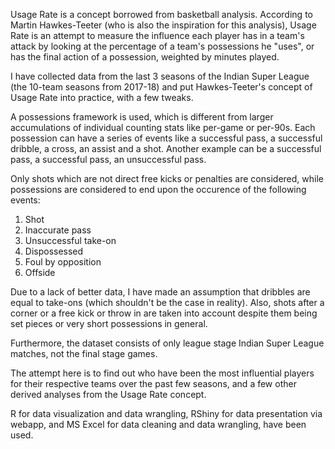 Usage Rate is a concept borrowed from basketball analysis. According to Martin Hawkes-Teeter (who is also the inspiration for this analysis), Usage Rate is an attempt to measure the influence each player has in a team's attack by looking at the percentage of a team's possessions he "uses", or has the final action of a possession, weighted by minutes played.

I have collected data from the last 3 seasons of the Indian Super League (the 10-team seasons from 2017-18) and put Hawkes-Teeter's concept of Usage Rate into practice, with a few tweaks.

A possessions framework is used, which is different from larger accumulations of individual counting stats like per-game or per-90s. Each possession can have a series of events like a successful pass, a successful dribble, a cross, an assist and a shot. Another example can be a successful pass, a successful pass, an unsuccessful pass. 

Only shots which are not direct free kicks or penalties are considered, while possessions are considered to end upon the occurence of the following events:
1) Shot
2) Inaccurate pass
3) Unsuccessful take-on
5) Dispossessed
4) Foul by opposition
5) Offside

Due to a lack of better data, I have made an assumption that dribbles are equal to take-ons (which shouldn't be the case in reality). Also, shots after a corner or a free kick or throw in are taken into account despite them being set pieces or very short possessions in general.

Furthermore, the dataset consists of only league stage Indian Super League matches, not the final stage games.

The attempt here is to find out who have been the most influential players for their respective teams over the past few seasons, and a few other derived analyses from the Usage Rate concept.

R for data visualization and data wrangling, RShiny for data presentation via webapp, and MS Excel for data cleaning and data wrangling, have been used.
